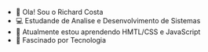 - 👋  Ola! Sou o Richard Costa
- 💻 Estudande de Analise e Desenvolvimento de Sistemas
- 🌱 Atualmente estou aprendendo HMTL/CSS e JavaScript
- 💞️ Fascinado por Tecnologia

